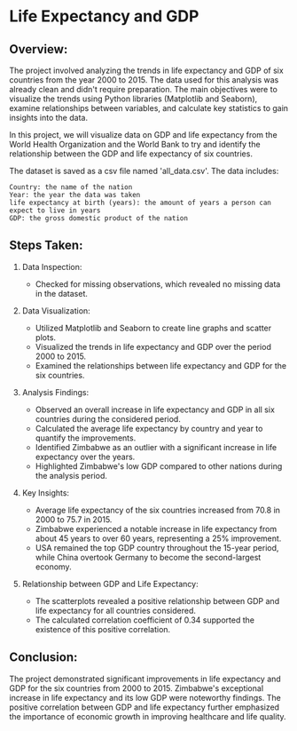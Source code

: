 # Life Expectancy and GDP
## Overview:
The project involved analyzing the trends in life expectancy and GDP of six countries from the year 2000 to 2015. The data used for this analysis was already clean and didn't require preparation. The main objectives were to visualize the trends using Python libraries (Matplotlib and Seaborn), examine relationships between variables, and calculate key statistics to gain insights into the data.

In this project, we will visualize data on GDP and life expectancy from the World Health Organization and the World Bank to try and identify the relationship between the GDP and life expectancy of six countries.

The dataset is saved as a csv file named 'all_data.csv'. The data includes:

    Country: the name of the nation
    Year: the year the data was taken
    life expectancy at birth (years): the amount of years a person can expect to live in years
    GDP: the gross domestic product of the nation

## Steps Taken:

1. Data Inspection:
    - Checked for missing observations, which revealed no missing data in the dataset.

2. Data Visualization:
    - Utilized Matplotlib and Seaborn to create line graphs and scatter plots.
    - Visualized the trends in life expectancy and GDP over the period 2000 to 2015.
    - Examined the relationships between life expectancy and GDP for the six countries.

3. Analysis Findings:
    - Observed an overall increase in life expectancy and GDP in all six countries during the considered period.
    - Calculated the average life expectancy by country and year to quantify the improvements.
    - Identified Zimbabwe as an outlier with a significant increase in life expectancy over the years.
    - Highlighted Zimbabwe's low GDP compared to other nations during the analysis period.

4. Key Insights:
    - Average life expectancy of the six countries increased from 70.8 in 2000 to 75.7 in 2015.
    - Zimbabwe experienced a notable increase in life expectancy from about 45 years to over 60 years, representing a 25% improvement.
    - USA remained the top GDP country throughout the 15-year period, while China overtook Germany to become the second-largest economy.

5. Relationship between GDP and Life Expectancy:
    - The scatterplots revealed a positive relationship between GDP and life expectancy for all countries considered.
    - The calculated correlation coefficient of 0.34 supported the existence of this positive correlation.

## Conclusion:
The project demonstrated significant improvements in life expectancy and GDP for the six countries from 2000 to 2015. Zimbabwe's exceptional increase in life expectancy and its low GDP were noteworthy findings. The positive correlation between GDP and life expectancy further emphasized the importance of economic growth in improving healthcare and life quality.
